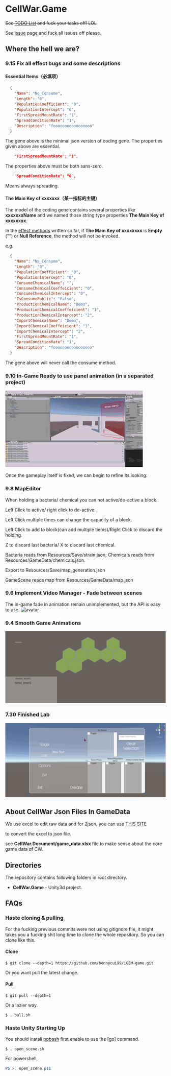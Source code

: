 # CellWar.Game
~~See [TODO List](<https://github.com/bennycui99/Cellwar.Game/blob/master/TODO.md>) and fuck your tasks off! LOL~~

See [issue](https://github.com/bennycui99/Cellwar.Game/issues) page and fuck all issues off please.

## Where the hell we are?

### 9.15 Fix all effect bugs and some descriptions



#### Essential Items（必填项）

```json
  {
    "Name": "No_Consume",
    "Length": "0",
    "PopulationCoefficient": "0",
    "PopulationIntercept": "0",
    "FirstSpreadMountRate": "1",
    "SpreadConditionRate": "1",
    "Description": "fooooooooooooooooo"
  }
```

The gene above is the minimal json version of coding gene. The properties given above are essential.

```json
    "FirstSpreadMountRate": "1",
```

The properties above must be both sans-zero.

```json
    "SpreadConditionRate": "0",
```

Means always spreading.

 

#### The Main Key of xxxxxxx（某一指标的主键）

The model of the coding gene contains several properties like **xxxxxxxName** and we named those string type properties **The Main Key of xxxxxxxx**.

In the [effect methods](https://github.com/bennycui99/Cellwar.Game/blob/master/CellWar.Game/Assets/Scripts/Controller/GeneController.cs) written so far, if **The Main Key of xxxxxxxx** is **Empty** ("") or **Null Reference**, the method will not be invoked.

e.g.

```json
  {
    "Name": "No_Consume",
    "Length": "0",
    "PopulationCoefficient": "0",
    "PopulationIntercept": "0",
    "ConsumeChemicalName": "",
    "ConsumeChemicalCoeffeicient": "0",
    "ConsumeChemicalIntercept": "0",
    "IsConsumePublic": "False",
    "ProductionChemicalName": "Demo",
    "ProductionChemicalCoeffeicient": "1",
    "ProductionChemicalIntercept": "2",
    "ImportChemicalName": "Demo",
    "ImportChemicalCoeffeicient": "1",
    "ImportChemicalIntercept": "2",
    "FirstSpreadMountRate": "1",
    "SpreadConditionRate": "1",
    "Description": "fooooooooooooooooo"
  }
```

The gene above will never call the consume method.



### 9.10 In-Game Ready to use panel animation (in a separated project)

![avatar](Progress/9.10.gif)

Once the gameplay itself is fixed, we can begin to refine its looking.

### 9.8 MapEditor
When holding a bacteria/ chemical you can not active/de-active a block.

Left Click to active/ right click to de-active.

Left Click multiple times can change the capacity of a block.

Left Click to add to block(can add multiple tiems)/Right Click to discard the holding.

Z to discard last bacteria/ X to discard last chemical.

Bacteria reads from Resources/Save/strain.json; Chemicals reads from Resources/GameData/chemicals.json.

Export to Resources/Save/map_generation.json

GameScene reads map from Resources/GameData/map.json

### 9.6 Implement Video Manager - Fade between scenes

The in-game fade in animation remain unimplemented, but the API is easy to use.
![avatar](Progress/9.6.gif)


### 9.4 Smooth Game Animations

![avatar](Progress/9.4.gif)



### 7.30 Finished Lab

![avatar](Progress/7.30.gif)

## About CellWar Json Files In GameData

We use excel to edit raw data and for 2json, you can use [THIS SITE](<http://www.bejson.com/json/col2json/>)

to convert the excel to json file.

see **CellWar.Document/game_data.xlsx** file to make sense about the core game data of CW.



## Directories

The repository contains following folders in root directory.

* **CellWar.Game** - Unity3d project.

  

## FAQs

### Haste cloning & pulling

For the fucking previous commits were not using gitignore file, it might takes you a fucking shit long time to clone the whole repository. So you can clone like this.

#### Clone

~~~shell
$ git clone --depth=1 https://github.com/bennycui99/iGEM-game.git
~~~

Or you want pull the latest change.

#### Pull

```shell
$ git pull --depth=1
```

Or a lazier way.

```shell
$ . pull.sh
```



### Haste Unity Starting Up

You should install [ppbash](<http://github.com/cyf-gh/ppbash>) first enable to use the [go] command.

```shell
$ . open_scene.sh
```

For powershell,

```powershell
PS >. open_scene.ps1
```
